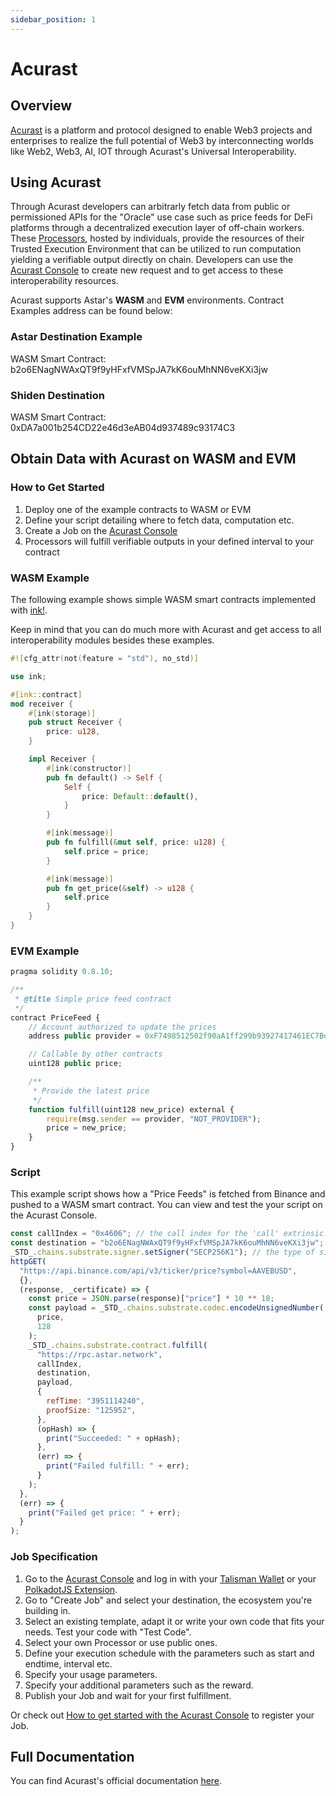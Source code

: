 ```yaml
---
sidebar_position: 1
---
```


# Acurast

[Acurast]: https://acurast.com/

## Overview

[Acurast](https://acurast.com/) is a platform and protocol designed to enable Web3 projects and enterprises to realize the full potential of Web3 by interconnecting worlds like Web2, Web3, AI, IOT through Acurast's Universal Interoperability.

## Using Acurast

Through Acurast developers can arbitrarly fetch data from public or permissioned APIs for the "Oracle" use case such as price feeds for DeFi platforms through a decentralized execution layer of off-chain workers. These [Processors](https://docs.acurast.com/acurast-processors), hosted by individuals, provide the resources of their Trusted Execution Environment that can be utilized to run computation yielding a verifiable output directly on chain. Developers can use the [Acurast Console](https://console.acurast.com/) to create new request and to get access to these interoperability resources.

Acurast supports Astar's **WASM** and **EVM** environments. Contract Examples address can be found below:

### Astar Destination Example

WASM Smart Contract: b2o6ENagNWAxQT9f9yHFxfVMSpJA7kK6ouMhNN6veKXi3jw

### Shiden Destination

WASM Smart Contract: 0xDA7a001b254CD22e46d3eAB04d937489c93174C3

## Obtain Data with Acurast on WASM and EVM

### How to Get Started

1. Deploy one of the example contracts to WASM or EVM
1. Define your script detailing where to fetch data, computation etc.
1. Create a Job on the [Acurast Console](https://console.acurast.com/)
1. Processors will fulfill verifiable outputs in your defined interval to your contract

### WASM Example

The following example shows simple WASM smart contracts implemented with [ink!](https://use.ink/).

Keep in mind that you can do much more with Acurast and get access to all interoperability modules besides these examples.

```rust
#![cfg_attr(not(feature = "std"), no_std)]

use ink;

#[ink::contract]
mod receiver {
    #[ink(storage)]
    pub struct Receiver {
        price: u128,
    }

    impl Receiver {
        #[ink(constructor)]
        pub fn default() -> Self {
            Self {
                price: Default::default(),
            }
        }

        #[ink(message)]
        pub fn fulfill(&mut self, price: u128) {
            self.price = price;
        }

        #[ink(message)]
        pub fn get_price(&self) -> u128 {
            self.price
        }
    }
}

```

### EVM Example

```ts
pragma solidity 0.8.10;

/**
 * @title Simple price feed contract
 */
contract PriceFeed {
    // Account authorized to update the prices
    address public provider = 0xF7498512502f90aA1ff299b93927417461EC7Bd5;

    // Callable by other contracts
    uint128 public price;

    /**
     * Provide the latest price
     */
    function fulfill(uint128 new_price) external {
        require(msg.sender == provider, "NOT_PROVIDER");
        price = new_price;
    }
}
```

### Script

This example script shows how a "Price Feeds" is fetched from Binance and pushed to a WASM smart contract. You can view and test the your script on the Acurast Console.

```js
const callIndex = "0x4606"; // the call index for the 'call' extrinsic.
const destination = "b2o6ENagNWAxQT9f9yHFxfVMSpJA7kK6ouMhNN6veKXi3jw"; // contract address that will receive the 'fulfill' call.
_STD_.chains.substrate.signer.setSigner("SECP256K1"); // the type of signer used for sign the extrinsic call
httpGET(
  "https://api.binance.com/api/v3/ticker/price?symbol=AAVEBUSD",
  {},
  (response, _certificate) => {
    const price = JSON.parse(response)["price"] * 10 ** 18;
    const payload = _STD_.chains.substrate.codec.encodeUnsignedNumber(
      price,
      128
    );
    _STD_.chains.substrate.contract.fulfill(
      "https://rpc.astar.network",
      callIndex,
      destination,
      payload,
      {
        refTime: "3951114240",
        proofSize: "125952",
      },
      (opHash) => {
        print("Succeeded: " + opHash);
      },
      (err) => {
        print("Failed fulfill: " + err);
      }
    );
  },
  (err) => {
    print("Failed get price: " + err);
  }
);
```

### Job Specification

1. Go to the [Acurast Console](https://console.acurast.com/) and log in with your [Talisman Wallet](https://www.talisman.xyz/wallet) or your [PolkadotJS Extension](https://polkadot.js.org/extension/).
1. Go to "Create Job" and select your destination, the ecosystem you're building in.
1. Select an existing template, adapt it or write your own code that fits your needs. Test your code with "Test Code".
1. Select your own Processor or use public ones.
1. Define your execution schedule with the parameters such as start and endtime, interval etc.
1. Specify your usage parameters.
1. Specify your additional parameters such as the reward.
1. Publish your Job and wait for your first fulfillment.

Or check out [How to get started with the Acurast Console](/developers/introduction#get-started) to register your Job.

## Full Documentation

You can find Acurast's official documentation [here](https://docs.acurast.com/).
